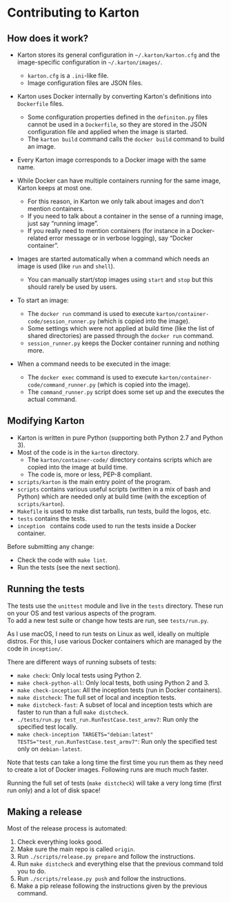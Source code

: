 Contributing to Karton
======================

How does it work?
-----------------

* Karton stores its general configuration in `~/.karton/karton.cfg` and the image-specific configuration in `~/.karton/images/`.
    * `karton.cfg` is a `.ini`-like file.
    * Image configuration files are JSON files.

* Karton uses Docker internally by converting Karton's definitions into `Dockerfile` files.
    * Some configuration properties defined in the `definiton.py` files cannot be used in a `Dockerfile`, so they are stored in the JSON configuration file and applied when the image is started.
    * The `karton build` command calls the `docker build` command to build an image.
* Every Karton image corresponds to a Docker image with the same name.
* While Docker can have multiple containers running for the same image, Karton keeps at most one.
    * For this reason, in Karton we only talk about images and don't mention containers.
    * If you need to talk about a container in the sense of a running image, just say “running image”.
    * If you really need to mention containers (for instance in a Docker-related error message or in verbose logging), say “Docker container”.
* Images are started automatically when a command which needs an image is used (like `run` and `shell`).
    * You can manually start/stop images using `start` and `stop` but this should rarely be used by users.
* To start an image:
    * The `docker run` command is used to execute `karton/container-code/session_runner.py` (which is copied into the image).
    * Some settings which were not applied at build time (like the list of shared directories) are passed through the `docker run` command.
    * `session_runner.py` keeps the Docker container running and nothing more.
* When a command needs to be executed in the image:
    * The `docker exec` command is used to execute `karton/container-code/command_runner.py` (which is copied into the image).
    * The `command_runner.py` script does some set up and the executes the actual command.


Modifying Karton
----------------

* Karton is written in pure Python (supporting both Python 2.7 and Python 3).
* Most of the code is in the `karton` directory.
    * The `karton/container-code/` directory contains scripts which are copied into the image at build time.
    * The code is, more or less, PEP-8 compliant.
* `scripts/karton` is the main entry point of the program.
* `scripts` contains various useful scripts (written in a mix of bash and Python) which are needed only at build time (with the exception of `scripts/karton`).
* `Makefile` is used to make dist tarballs, run tests, build the logos, etc.
* `tests` contains the tests.
* `inception ` contains code used to run the tests inside a Docker container.

Before submitting any change:

* Check the code with `make lint`.
* Run the tests (see the next section).


Running the tests
-----------------

The tests use the `unittest` module and live in the `tests` directory. These run on your OS and test various aspects of the program.<br>
To add a new test suite or change how tests are run, see `tests/run.py`.

As I use macOS, I need to run tests on Linux as well, ideally on multiple distros. For this, I use various Docker containers which are managed by the code in `inception/`.

There are different ways of running subsets of tests:

* `make check`: Only local tests using Python 2.
* `make check-python-all`: Only local tests, both using Python 2 and 3.
* `make check-inception`: All the inception tests (run in Docker containers).
* `make distcheck`: The full set of local and inception tests.
* `make distcheck-fast`: A subset of local and inception tests which are faster to run than a full `make distcheck`.
* `./tests/run.py test_run.RunTestCase.test_armv7`: Run only the specified test locally.
* `make check-inception TARGETS="debian:latest" TESTS="test_run.RunTestCase.test_armv7"`: Run only the specified test only on `debian-latest`.

Note that tests can take a long time the first time you run them as they need to create a lot of Docker images. Following runs are much much faster.

Running the full set of tests (`make distcheck`) will take a very long time (first run only) and a lot of disk space!


Making a release
----------------

Most of the release process is automated:

1. Check everything looks good.
2. Make sure the main repo is called `origin`.
3. Run `./scripts/release.py prepare` and follow the instructions.
4. Run `make distcheck` and everything else that the previous command told you to do.
5. Run `./scripts/release.py push` and follow the instructions.
6. Make a pip release following the instructions given by the previous command.
